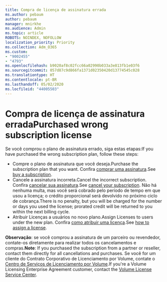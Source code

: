 ```yaml
---
title: Compra de licença de assinatura errada
ms.author: pebaum
author: pebaum
manager: mnirkhe
ms.audience: Admin
ms.topic: article
ROBOTS: NOINDEX, NOFOLLOW
localization_priority: Priority
ms.collection: Adm_O365
ms.custom:
- "9002455"
- "4793"
ms.openlocfilehash: b9020af8c02fcc66a02990b033a3e813fb1e03f6
ms.sourcegitcommit: 057d87c9d866fa1371d02350420d13774545c028
ms.translationtype: HT
ms.contentlocale: pt-BR
ms.lasthandoff: 05/02/2020
ms.locfileid: "44005503"
---
```

# <a name="purchased-wrong-subscription-license"></a><span data-ttu-id="69f29-102">Compra de licença de assinatura errada</span><span class="sxs-lookup"><span data-stu-id="69f29-102">Purchased wrong subscription license</span></span>

<span data-ttu-id="69f29-103">Se você comprou o plano de assinatura errado, siga estas etapas:</span><span class="sxs-lookup"><span data-stu-id="69f29-103">If you have purchased the wrong subscription plan, follow these steps:</span></span>

- <span data-ttu-id="69f29-104">Compre o plano de assinatura que você deseja.</span><span class="sxs-lookup"><span data-stu-id="69f29-104">Purchase the subscription plan that you want.</span></span> <span data-ttu-id="69f29-105">Confira [comprar uma assinatura](https://docs.microsoft.com/alchemyinsights/buy-a-subscription-to-office-365-for-business).</span><span class="sxs-lookup"><span data-stu-id="69f29-105">See [buy a subscription](https://docs.microsoft.com/alchemyinsights/buy-a-subscription-to-office-365-for-business).</span></span>
- <span data-ttu-id="69f29-106">Cancele a assinatura incorreta.</span><span class="sxs-lookup"><span data-stu-id="69f29-106">Cancel the incorrect subscription.</span></span> <span data-ttu-id="69f29-107">Confira [cancelar sua assinatura](https://docs.microsoft.com/alchemyinsights/canceling-your-office-365-subscription).</span><span class="sxs-lookup"><span data-stu-id="69f29-107">See [cancel your subscription](https://docs.microsoft.com/alchemyinsights/canceling-your-office-365-subscription).</span></span>
<span data-ttu-id="69f29-108">Não há nenhuma multa, mas você será cobrado pelo período de tempo em que usou a licença; o crédito proporcional será devolvido no próximo ciclo de cobrança.</span><span class="sxs-lookup"><span data-stu-id="69f29-108">There is no penalty, but you will be charged for the number or days you used the license; prorated credit will be returned to you within the next billing cycle.</span></span>
- <span data-ttu-id="69f29-109">Atribuir Licenças a usuários no novo plano.</span><span class="sxs-lookup"><span data-stu-id="69f29-109">Assign Licenses to users under the new plan.</span></span> <span data-ttu-id="69f29-110">Confira [como atribuir uma licença](https://docs.microsoft.com/alchemyinsights/how-to-assign-a-license-to-a-user).</span><span class="sxs-lookup"><span data-stu-id="69f29-110">See [how to assign a license](https://docs.microsoft.com/alchemyinsights/how-to-assign-a-license-to-a-user).</span></span>

<span data-ttu-id="69f29-111">**Observação**: se você comprou a assinatura de um parceiro ou revendedor, contate-os diretamente para realizar todos os cancelamentos e compras.</span><span class="sxs-lookup"><span data-stu-id="69f29-111">**Note**: If you purchased the subscription from a partner or reseller, contact them directly for all cancellations and purchases.</span></span> <span data-ttu-id="69f29-112">Se você for um cliente do Contrato Corporativo de Licenciamento por Volume, contate o [Centro de Serviços de Licenciamento por Volume](https://support.microsoft.com/help/4471406/how-to-contact-the-microsoft-volume-licensing-service-center).</span><span class="sxs-lookup"><span data-stu-id="69f29-112">If you're a Volume Licensing Enterprise Agreement customer, contact the [Volume License Service Center](https://support.microsoft.com/help/4471406/how-to-contact-the-microsoft-volume-licensing-service-center).</span></span>
